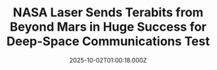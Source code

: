 ---
title: "NASA Laser Sends Terabits from Beyond Mars in Huge Success for Deep-Space Communications Test"
date: 2025-10-02T01:00:18.000Z
category: Human Kindness
externalLink: "https://www.goodnewsnetwork.org/nasa-laser-sends-terabits-from-beyond-mars-in-huge-success-for-deep-space-communications-test/"
image: ""
excerpt: "NASA recently achieved an incredible milestone in an even more incredible quest: providing broadband to the solar system. But speaking specifically, the organization’s Deep Space Optical Communications (DSOC) division just downlinked 15 terabits of data from the Psyche Mission about 300 million miles from Earth via laser beam. That’s over three times the distance between […] The post NASA Laser…"
---